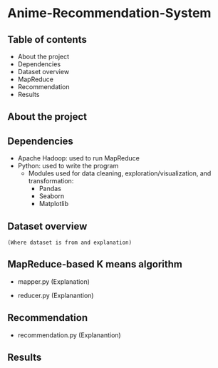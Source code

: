 # Anime-Recommendation-System

## Table of contents
- About the project
- Dependencies
- Dataset overview
- MapReduce
- Recommendation
- Results

## About the project


## Dependencies
- Apache Hadoop: used to run MapReduce
- Python: used to write the program
    - Modules used for data cleaning, exploration/visualization, and transformation:
        - Pandas
        - Seaborn
        - Matplotlib
## Dataset overview
    (Where dataset is from and explanation)

## MapReduce-based K means algorithm 
- mapper.py
    (Explanation)

- reducer.py
    (Explanantion)

## Recommendation
- recommendation.py
    (Explanantion)

## Results



